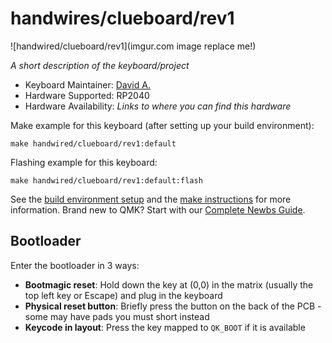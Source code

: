 # handwires/clueboard/rev1

![handwired/clueboard/rev1](imgur.com image replace me!)

*A short description of the keyboard/project*

* Keyboard Maintainer: [David A.](https://github.com/dav991)
* Hardware Supported: RP2040 
* Hardware Availability: *Links to where you can find this hardware*

Make example for this keyboard (after setting up your build environment):

    make handwired/clueboard/rev1:default

Flashing example for this keyboard:

    make handwired/clueboard/rev1:default:flash

See the [build environment setup](https://docs.qmk.fm/#/getting_started_build_tools) and the [make instructions](https://docs.qmk.fm/#/getting_started_make_guide) for more information. Brand new to QMK? Start with our [Complete Newbs Guide](https://docs.qmk.fm/#/newbs).

## Bootloader

Enter the bootloader in 3 ways:

* **Bootmagic reset**: Hold down the key at (0,0) in the matrix (usually the top left key or Escape) and plug in the keyboard
* **Physical reset button**: Briefly press the button on the back of the PCB - some may have pads you must short instead
* **Keycode in layout**: Press the key mapped to `QK_BOOT` if it is available
